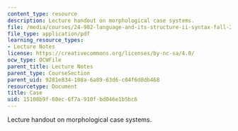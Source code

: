 ```yaml
---
content_type: resource
description: Lecture handout on morphological case systems.
file: /media/courses/24-902-language-and-its-structure-ii-syntax-fall-2003/15108b9f60ec6f7a910fbd046e1b5bc6_106_handout.pdf
file_type: application/pdf
learning_resource_types:
- Lecture Notes
license: https://creativecommons.org/licenses/by-nc-sa/4.0/
ocw_type: OCWFile
parent_title: Lecture Notes
parent_type: CourseSection
parent_uid: 9281e834-108a-6a89-63d6-c04f6d8db468
resourcetype: Document
title: Case
uid: 15108b9f-60ec-6f7a-910f-bd046e1b5bc6
---
```

Lecture handout on morphological case systems.